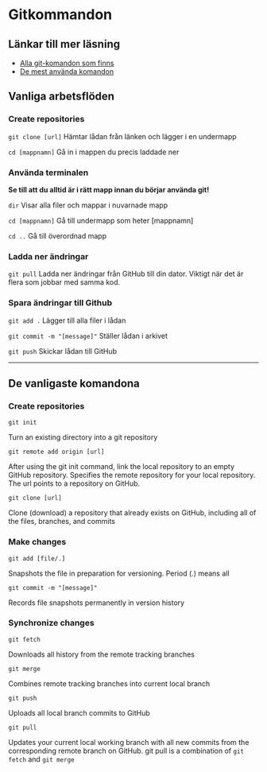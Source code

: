 # Gitkommandon

## Länkar till mer läsning

- [Alla git-komandon som finns](https://git-scm.com/docs/git#_git_commands)
- [De mest använda komandon](https://git-scm.com/docs)

## Vanliga arbetsflöden

### Create repositories

`git clone [url]` Hämtar lådan från länken och lägger i en undermapp

`cd [mappnamn]` Gå in i mappen du precis laddade ner

### Använda terminalen

**Se till att du alltid är i rätt mapp innan du börjar använda git!**

`dir` Visar alla filer och mappar i nuvarnade mapp

`cd [mappnamn]` Gå till undermapp som heter \[mappnamn\]

`cd ..` Gå till överordnad mapp

### Ladda ner ändringar

`git pull` Ladda ner ändringar från GitHub till din dator. Viktigt när det är flera som jobbar med samma kod.

### Spara ändringar till Github

`git add .` Lägger till alla filer i lådan

`git commit -m "[message]"` Ställer lådan i arkivet

`git push` Skickar lådan till GitHub

---

## De vanligaste komandona

### Create repositories

`git init`

Turn an existing directory into a git repository

`git remote add origin [url]`

After using the git init command, link the local repository to an empty GitHub repository. Specifies the remote repository for your local repository. The url points to a repository on GitHub.

`git clone [url]`

Clone (download) a repository that already exists on GitHub, including all of the files, branches, and commits

### Make changes

`git add [file/.]`

Snapshots the file in preparation for versioning. Period (.) means all

`git commit -m "[message]"`

Records file snapshots permanently in version history

### Synchronize changes

`git fetch`

Downloads all history from the remote tracking branches

`git merge`

Combines remote tracking branches into current local branch

`git push`

Uploads all local branch commits to GitHub

`git pull`

Updates your current local working branch with all new commits from the corresponding remote branch on GitHub. git pull is a combination of `git fetch` and `git merge`
